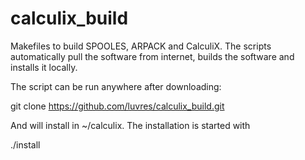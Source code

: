 # calculix_build

Makefiles to build SPOOLES, ARPACK and CalculiX. The scripts automatically pull the software from internet, builds the software and installs it locally. 

The script can be run anywhere after downloading:

git clone https://github.com/luvres/calculix_build.git


And will install in ~/calculix. The installation is started with

./install
